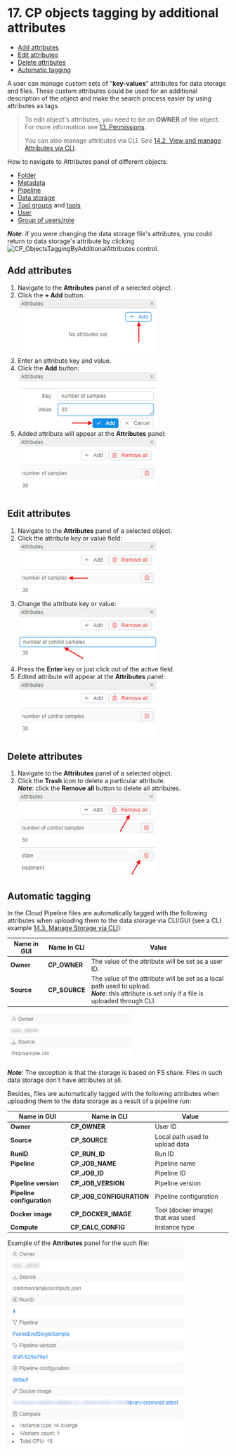 # 17. CP objects tagging by additional attributes

- [Add attributes](#add-attributes)
- [Edit attributes](#edit-attributes)
- [Delete attributes](#delete-attributes)
- [Automatic tagging](#automatic-tagging)

A user can manage custom sets of "**key-values**" attributes for data storage and files. These custom attributes could be used for an additional description of the object and make the search process easier by using attributes as tags.

> To edit object's attributes, you need to be an **OWNER** of the object. For more information see [13. Permissions](../13_Permissions/13._Permissions.md).  
>
> You can also manage attributes via CLI. See [14.2. View and manage Attributes via CLI](../14_CLI/14.2._View_and_manage_Attributes_via_CLI.md).

How to navigate to Attributes panel of different objects:

- [Folder](../04_Manage_Folder/4._Manage_Folder.md#displays-icon)
- [Metadata](../05_Manage_Metadata/5._Manage_Metadata.md#show-attributeshide-attributes)
- [Pipeline](../06_Manage_Pipeline/6._Manage_Pipeline.md#details-controls)
- [Data storage](../08_Manage_Data_Storage/8._Manage_Data_Storage.md#show-attributeshide-attributes)
- [Tool groups](../10_Manage_Tools/10._Manage_Tools.md#show-attributeshide-attributes) and [tools](../10_Manage_Tools/10._Manage_Tools.md#show-attributeshide-attributes)
- [User](../12_Manage_Settings/12.4._Edit_delete_a_user.md#attributes)
- [Group of users/role](../12_Manage_Settings/12.6._Edit_a_group_role.md#attributes)

**_Note_**: if you were changing the data storage file's attributes, you could return to data storage's attribute by clicking ![CP_ObjectsTaggingByAdditionalAttributes](attachments/TaggingByAttributes_1.png) control.

## Add attributes

1. Navigate to the **Attributes** panel of a selected object.
2. Click the **+ Add** button.  
    ![CP_ObjectsTaggingByAdditionalAttributes](attachments/TaggingByAttributes_2.png)
3. Enter an attribute key and value.
4. Click the **Add** button:  
    ![CP_ObjectsTaggingByAdditionalAttributes](attachments/TaggingByAttributes_3.png)
5. Added attribute will appear at the **Attributes** panel:  
    ![CP_ObjectsTaggingByAdditionalAttributes](attachments/TaggingByAttributes_7.png)

## Edit attributes

1. Navigate to the **Attributes** panel of a selected object.
2. Click the attribute key or value field:  
    ![CP_ObjectsTaggingByAdditionalAttributes](attachments/TaggingByAttributes_4.png)
3. Change the attribute key or value:  
    ![CP_ObjectsTaggingByAdditionalAttributes](attachments/TaggingByAttributes_8.png)
4. Press the **Enter** key or just click out of the active field.
5. Edited attribute will appear at the **Attributes** panel:  
    ![CP_ObjectsTaggingByAdditionalAttributes](attachments/TaggingByAttributes_9.png)

## Delete attributes

1. Navigate to the **Attributes** panel of a selected object.
2. Click the **Trash** icon to delete a particular attribute.  
    **_Note_**: click the **Remove all** button to delete all attributes.  
    ![CP_ObjectsTaggingByAdditionalAttributes](attachments/TaggingByAttributes_5.png)

## Automatic tagging

In the Cloud Pipeline files are automatically tagged with the following attributes when uploading them to the data storage via CLI/GUI (see a CLI example [14.3. Manage Storage via CLI](../14_CLI/14.3._Manage_Storage_via_CLI.md#upload-and-download-data)):

| Name in GUI | Name in CLI | Value |
|---|---|---|
| **Owner** | **CP\_OWNER** | The value of the attribute will be set as a user ID. |
| **Source** | **CP\_SOURCE** | The value of the attribute will be set as a local path used to upload.<br />**_Note_**: this attribute is set only if a file is uploaded through CLI.|

![CP_ObjectsTaggingByAdditionalAttributes](attachments/TaggingByAttributes_6.png)

**_Note_**: The exception is that the storage is based on FS share. Files in such data storage don't have attributes at all.

Besides, files are automatically tagged with the following attributes when uploading them to the data storage as a result of a pipeline run:

| Name in GUI | Name in CLI | Value |
|---|---|---|
| **Owner** | **CP\_OWNER** | User ID |
| **Source** | **CP\_SOURCE** | Local path used to upload data |
| **RunID** | **CP\_RUN\_ID** | Run ID |
| **Pipeline** | **CP\_JOB\_NAME** | Pipeline name |
|  | **CP\_JOB\_ID** | Pipeline ID |
| **Pipeline version** | **CP\_JOB\_VERSION** | Pipeline version |
| **Pipeline configuration** | **CP\_JOB\_CONFIGURATION** | Pipeline configuration |
| **Docker image** | **CP\_DOCKER\_IMAGE** | Tool (docker image) that was used |
| **Compute** | **CP\_CALC\_CONFIG** | Instance type |

Example of the **Attributes** panel for the such file:  
![CP_ObjectsTaggingByAdditionalAttributes](attachments/TaggingByAttributes_10.png)
